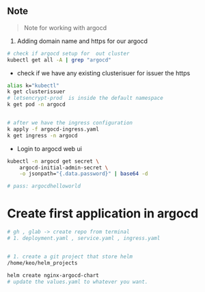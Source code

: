 ## Note 
> Note for working with argocd 


1. Adding domain name and https for our argocd 
```bash 
# check if argocd setup for  out cluster 
kubectl get all -A | grep "argocd"
```
* check if we have any existing clusterisuer for issuer the https 
```bash 
alias k="kubectl"
k get clusterissuer 
# letsencrypt-prod  is inside the default namespace 
k get pod -n argocd 


# after we have the ingress configuration 
k apply -f argocd-ingress.yaml
k get ingress -n argocd
```
* Login to argocd web ui 

```bash 
kubectl -n argocd get secret \
    argocd-initial-admin-secret \
    -o jsonpath="{.data.password}" | base64 -d

# pass: argocdhelloworld
```


# Create first application in argocd 
```bash 
# gh , glab -> create repo from terminal 
# 1. deployment.yaml , service.yaml , ingress.yaml 


# 1. create a git project that store helm 
/home/keo/helm_projects

helm create nginx-argocd-chart
# update the values.yaml to whatever you want. 
```
